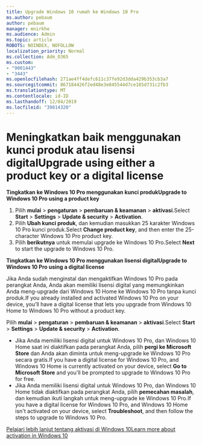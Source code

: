 ```yaml
---
title: Upgrade Windows 10 rumah ke Windows 10 Pro
ms.author: pebaum
author: pebaum
manager: mnirkhe
ms.audience: Admin
ms.topic: article
ROBOTS: NOINDEX, NOFOLLOW
localization_priority: Normal
ms.collection: Adm_O365
ms.custom:
- "9001443"
- "3443"
ms.openlocfilehash: 271ae4ff4defc611c37fe92d3dda429b353cb3a7
ms.sourcegitcommit: 867184426f2ed48e3e845544d7ce185d731c2fb3
ms.translationtype: MT
ms.contentlocale: id-ID
ms.lasthandoff: 12/04/2019
ms.locfileid: "39814320"
---
```

# <a name="upgrade-using-either-a-product-key-or-a-digital-license"></a><span data-ttu-id="767a5-102">Meningkatkan baik menggunakan kunci produk atau lisensi digital</span><span class="sxs-lookup"><span data-stu-id="767a5-102">Upgrade using either a product key or a digital license</span></span>

<span data-ttu-id="767a5-103">**Tingkatkan ke Windows 10 Pro menggunakan kunci produk**</span><span class="sxs-lookup"><span data-stu-id="767a5-103">**Upgrade to Windows 10 Pro using a product key**</span></span>

1. <span data-ttu-id="767a5-104">Pilih **mulai** > **pengaturan** > **pembaruan & keamanan** > **aktivasi**.</span><span class="sxs-lookup"><span data-stu-id="767a5-104">Select **Start** > **Settings** > **Update & security** > **Activation**.</span></span>
2. <span data-ttu-id="767a5-105">Pilih **Ubah kunci produk**, dan kemudian masukkan 25 karakter Windows 10 Pro kunci produk.</span><span class="sxs-lookup"><span data-stu-id="767a5-105">Select **Change product key**, and then enter the 25-character Windows 10 Pro product key.</span></span>
3. <span data-ttu-id="767a5-106">Pilih **berikutnya** untuk memulai upgrade ke Windows 10 Pro.</span><span class="sxs-lookup"><span data-stu-id="767a5-106">Select **Next** to start the upgrade to Windows 10 Pro.</span></span>

<span data-ttu-id="767a5-107">**Tingkatkan ke Windows 10 Pro menggunakan lisensi digital**</span><span class="sxs-lookup"><span data-stu-id="767a5-107">**Upgrade to Windows 10 Pro using a digital license**</span></span>

<span data-ttu-id="767a5-108">Jika Anda sudah menginstal dan mengaktifkan Windows 10 Pro pada perangkat Anda, Anda akan memiliki lisensi digital yang memungkinkan Anda meng-upgrade dari Windows 10 Home ke Windows 10 Pro tanpa kunci produk.</span><span class="sxs-lookup"><span data-stu-id="767a5-108">If you already installed and activated Windows 10 Pro on your device, you’ll have a digital license that lets you upgrade from Windows 10 Home to Windows 10 Pro without a product key.</span></span>

<span data-ttu-id="767a5-109">Pilih **mulai** > **pengaturan** > **pembaruan & keamanan** > **aktivasi**.</span><span class="sxs-lookup"><span data-stu-id="767a5-109">Select **Start** > **Settings** > **Update & security** > **Activation**.</span></span>

- <span data-ttu-id="767a5-110">Jika Anda memiliki lisensi digital untuk Windows 10 Pro, dan Windows 10 Home saat ini diaktifkan pada perangkat Anda, pilih **pergi ke Microsoft Store** dan Anda akan diminta untuk meng-upgrade ke Windows 10 Pro secara gratis.</span><span class="sxs-lookup"><span data-stu-id="767a5-110">If you have a digital license for Windows 10 Pro, and Windows 10 Home is currently activated on your device, select **Go to Microsoft Store** and you'll be prompted to upgrade to Windows 10 Pro for free.</span></span>
- <span data-ttu-id="767a5-111">Jika Anda memiliki lisensi digital untuk Windows 10 Pro, dan Windows 10 Home tidak diaktifkan pada perangkat Anda, pilih **pemecahan masalah**, dan kemudian ikuti langkah untuk meng-upgrade ke Windows 10 Pro.</span><span class="sxs-lookup"><span data-stu-id="767a5-111">If you have a digital license for Windows 10 Pro, and Windows 10 Home isn't activated on your device, select **Troubleshoot**, and then follow the steps to upgrade to Windows 10 Pro.</span></span>

[<span data-ttu-id="767a5-112">Pelajari lebih lanjut tentang aktivasi di Windows 10</span><span class="sxs-lookup"><span data-stu-id="767a5-112">Learn more about activation in Windows 10</span></span>](https://support.microsoft.com/help/12440)